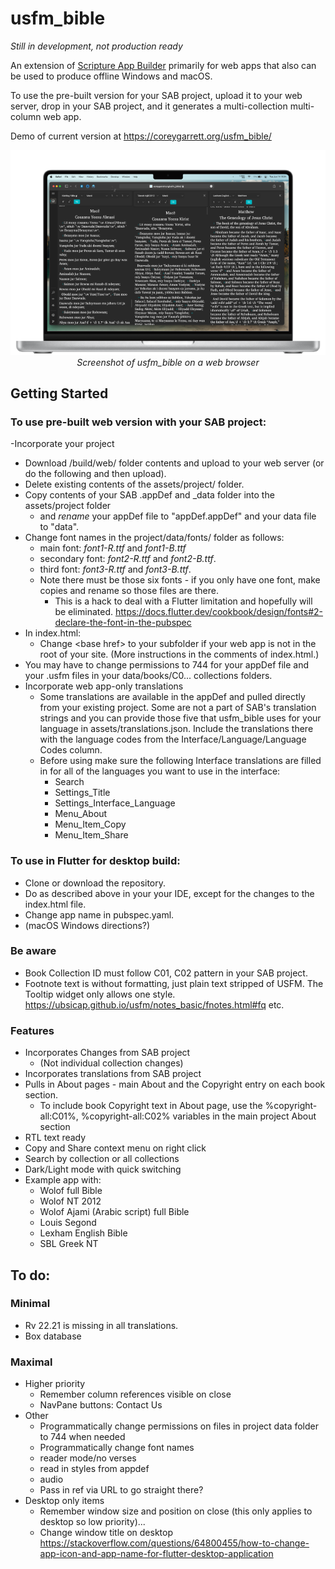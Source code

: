 # usfm_bible

_Still in development, not production ready_

An extension of [Scripture App Builder](https://software.sil.org/scriptureappbuilder/) primarily for web apps that also can be used to produce offline Windows and macOS.

To use the pre-built version for your SAB project, upload it to your web server, drop in your SAB project, and it generates a multi-collection multi-column web app.

Demo of current version at https://coreygarrett.org/usfm_bible/

<p align="center">
  <img src="https://github.com/ngaretou/usfm_bible/blob/master/screenshot.png">
  <br>
  <i>Screenshot of usfm_bible on a web browser</i>
</p>

## Getting Started

### To use pre-built web version with your SAB project:

-Incorporate your project
  - Download /build/web/ folder contents and upload to your web server (or do the following and then upload).
  - Delete existing contents of the assets/project/ folder.
  - Copy contents of your SAB .appDef and \_data folder into the assets/project folder
    - and _rename_ your appDef file to "appDef.appDef" and your data file to "data".
  - Change font names in the project/data/fonts/ folder as follows:
      - main font: _font1-R.ttf_ and _font1-B.ttf_
      - secondary font: _font2-R.ttf_ and _font2-B.ttf_.
      - third font: _font3-R.ttf_ and _font3-B.ttf_.
    - Note there must be those six fonts - if you only have one font, make copies and rename so those files are there.
      - This is a hack to deal with a Flutter limitation and hopefully will be eliminated. https://docs.flutter.dev/cookbook/design/fonts#2-declare-the-font-in-the-pubspec
  - In index.html:
    - Change \<base href> to your subfolder if your web app is not in the root of your site. (More instructions in the comments of index.html.)
  - You may have to change permissions to 744 for your appDef file and your .usfm files in your data/books/C0... collections folders.
- Incorporate web app-only translations
  - Some translations are available in the appDef and pulled directly from your existing project. Some are not a part of SAB's translation strings and you can provide those five that usfm_bible uses for your language in assets/translations.json. Include the translations there with the language codes from the Interface/Language/Language Codes column.
  - Before using make sure the following Interface translations are filled in for all of the languages you want to use in the interface: 
    - Search
    - Settings_Title
    - Settings_Interface_Language
    - Menu_About
    - Menu_Item_Copy
    - Menu_Item_Share


### To use in Flutter for desktop build:

- Clone or download the repository.
- Do as described above in your your IDE, except for the changes to the index.html file.
- Change app name in pubspec.yaml.
- (macOS Windows directions?)

### Be aware

- Book Collection ID must follow C01, C02 pattern in your SAB project.
- Footnote text is without formatting, just plain text stripped of USFM. The Tooltip widget only allows one style.  https://ubsicap.github.io/usfm/notes_basic/fnotes.html#fq etc.


### Features
- Incorporates Changes from SAB project
  - (Not individual collection changes)
- Incorporates translations from SAB project
- Pulls in About pages - main About and the Copyright entry on each book section. 
  - To include book Copyright text in About page, use the %copyright-all:C01%, %copyright-all:C02% variables in the main project About section
- RTL text ready 
- Copy and Share context menu on right click
- Search by collection or all collections
- Dark/Light mode with quick switching
- Example app with: 
  - Wolof full Bible
  - Wolof NT 2012
  - Wolof Ajami (Arabic script) full Bible
  - Louis Segond
  - Lexham English Bible
  - SBL Greek NT

## To do:
### Minimal
- Rv 22.21 is missing in all translations. 
- Box database

### Maximal
- Higher priority
  - Remember column references visible on close
  - NavPane buttons: Contact Us
- Other
  - Programmatically change permissions on files in project data folder to 744 when needed
  - Programmatically change font names
  - reader mode/no verses
  - read in styles from appdef
  - audio
  - Pass in ref via URL to go straight there? 
- Desktop only items
  - Remember window size and position on close (this only applies to desktop so low priority)...
  - Change window title on desktop https://stackoverflow.com/questions/64800455/how-to-change-app-icon-and-app-name-for-flutter-desktop-application

